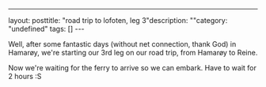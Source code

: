 --- 
layout: posttitle: "road trip to lofoten, leg 3"description: ""category: "undefined" tags: [] --- <p>Well, after some fantastic days (without net connection, thank God) in Hamarøy, we're starting our 3rd leg on our road trip, from Hamarøy to Reine. </p> <p>Now we're waiting for the ferry to arrive so we can embark. Have to wait for 2 hours :S</p>